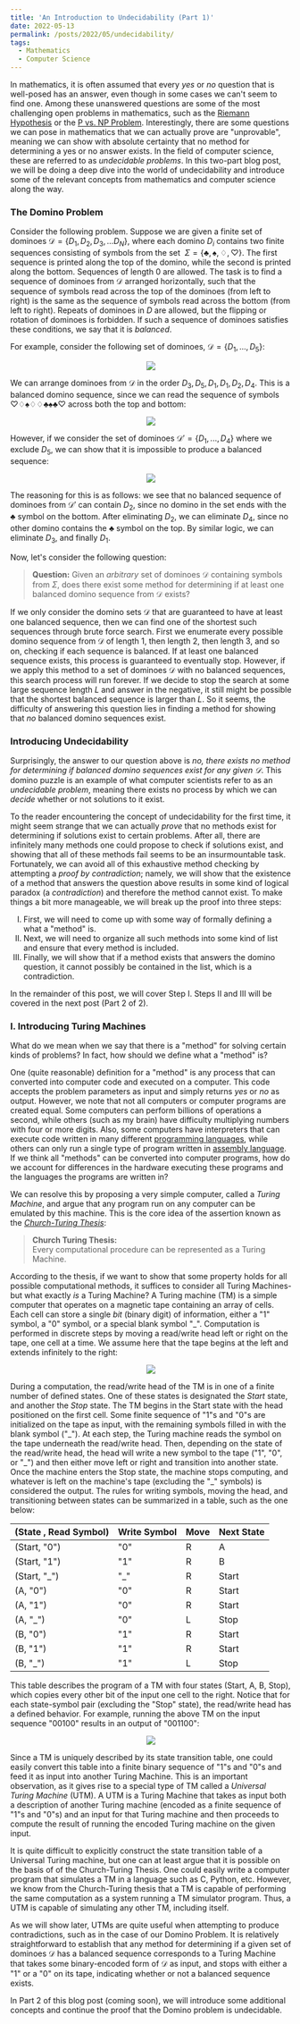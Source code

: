 ```yaml
---
title: 'An Introduction to Undecidability (Part 1)'
date: 2022-05-13
permalink: /posts/2022/05/undecidability/
tags:
  - Mathematics
  - Computer Science
---
```


In mathematics, it is often assumed that every _yes_ or _no_ question that is well-posed has an answer, even though in some cases we can't seem to find one. Among these unanswered questions are some of the most challenging open problems in mathematics, such as the [Riemann Hypothesis](https://www.claymath.org/millennium-problems/riemann-hypothesis) or the [P vs. NP Problem](https://www.claymath.org/millennium-problems/p-vs-np-problem). Interestingly, there are some questions we can pose in mathematics that we can actually prove are "unprovable", meaning we can show with absolute certainty that no method for determining a yes or no answer exists. In the field of computer science, these are referred to as _undecidable problems_. In this two-part blog post, we will be doing a deep dive into the world of undecidability and introduce some of the relevant concepts from mathematics and computer science along the way.

### The Domino Problem

Consider the following problem. Suppose we are given a finite set of dominoes $\mathcal{D} = \lbrace D_1, D_2, D_3, ... D_N \rbrace$, where each domino $D_i$ contains two finite sequences consisting of symbols from the set $~\Sigma = \lbrace \clubsuit, \spadesuit, \diamondsuit, \heartsuit \rbrace$. The first sequence is printed along the top of the domino, while the second is printed along the bottom. Sequences of length 0 are allowed. The task is to find a sequence of dominoes from $\mathcal{D}$ arranged horizontally, such that the sequence of symbols read across the top of the dominoes (from left to right) is the same as the sequence of symbols read across the bottom (from left to right). Repeats of dominoes in $D$ are allowed, but the flipping or rotation of dominoes is forbidden. If such a sequence of dominoes satisfies these conditions, we say that it is _balanced_.

For example, consider the following set of dominoes, $\mathcal{D} = \lbrace D_1, ..., D_5\rbrace$:

<div id="html" markdown="0">
<p align="center">
<img src='/images/posts/undecidability-dominoes1.svg'>
</p>
</div>

We can arrange dominoes from $\mathcal{D}$ in the order $D_3, D_5, D_1, D_1, D_2, D_4$. This is a balanced domino sequence, since we can read the sequence of symbols $\heartsuit\diamondsuit\spadesuit\diamondsuit\diamondsuit\clubsuit\spadesuit\clubsuit\heartsuit$ across both the top and bottom:

<div id="html" markdown="0">
<p align="center">
<img src='/images/posts/undecidability-dominoes2.svg'>
</p>
</div>

However, if we consider the set of dominoes $\mathcal{D}' = \lbrace D_1, ..., D_4 \rbrace$ where we exclude $D_5$, we can show that it is impossible to produce a balanced sequence:

<div id="html" markdown="0">
<p align="center">
<img src='/images/posts/undecidability-dominoes3.svg'>
</p>
</div>

The reasoning for this is as follows: we see that no balanced sequence of dominoes from $\mathcal{D}'$ can contain $D_2$, since no domino in the set ends with the $\clubsuit$ symbol on the bottom. After eliminating $D_2$, we can eliminate $D_4$, since no other domino contains the $\clubsuit$ symbol on the top. By similar logic, we can eliminate $D_3$, and finally $D_1$.

Now, let's consider the following question:

> **Question:** 
> Given an _arbitrary_ set of dominoes $\mathcal{D}$ containing symbols from $\Sigma$, does there exist some method for determining if at least one balanced domino sequence from $\mathcal{D}$ exists? 

If we only consider the domino sets $\mathcal{D}$ that are guaranteed to have at least one balanced sequence, then we can find one of the shortest such sequences through brute force search. First we enumerate every possible domino sequence from $\mathcal{D}$ of length 1, then length 2, then length 3, and so on, checking if each sequence is balanced. If at least one balanced sequence exists, this process is guaranteed to eventually stop. However, if we apply this method to a set of dominoes $\mathcal{D}$ with no balanced sequences, this search process will run forever. If we decide to stop the search at some large sequence length $L$ and answer in the negative, it still might be possible that the shortest balanced sequence is larger than $L$. So it seems, the difficulty of answering this question lies in finding a method for showing that _no_ balanced domino sequences exist.


### Introducing Undecidability
Surprisingly, the answer to our question above is _no, there exists no method for determining if balanced domino sequences exist for any given $\mathcal{D}$_. This domino puzzle is an example of what computer scientists refer to as an _undecidable problem_, meaning there exists no process by which we can _decide_ whether or not solutions to it exist.

To the reader encountering the concept of undecidability for the first time, it might seem strange that we can actually _prove_ that no methods exist for determining if solutions exist to certain problems. After all, there are infinitely many methods one could propose to check if solutions exist, and showing that all of these methods fail seems to be an insurmountable task. Fortunately, we can avoid all of this exhaustive method checking by attempting a _proof by contradiction_; namely, we will show that the existence of a method that answers the question above results in some kind of logical paradox (a _contradiction_) and therefore the method cannot exist. To make things a bit more manageable, we will break up the proof into three steps:

<ol type="I">
    <li>First, we will need to come up with some way of formally defining a what a "method" is.</li>
    <li>Next, we will need to organize all such methods into some kind of list and ensure that every method is included.</li>
    <li>Finally, we will show that if a method exists that answers the domino question, it cannot possibly be contained in the list, which is a contradiction.</li>
</ol>

In the remainder of this post, we will cover Step I. Steps II and III will be covered in the next post (Part 2 of 2).

### I. Introducing Turing Machines
What do we mean when we say that there is a "method" for solving certain kinds of problems? In fact, how should we define what a "method" is? 

One (quite reasonable) definition for a "method" is any process that can converted into computer code and executed on a computer. This code accepts the problem parameters as input and simply returns _yes_ or _no_ as output. However, we note that not all computers or computer programs are created equal. Some computers can perform billions of operations a second, while others (such as my brain) have difficulty multiplying numbers with four or more digits. Also, some computers have interpreters that can execute code written in many different [programming languages](https://en.wikipedia.org/wiki/Programming_language), while others can only run a single type of program written in [assembly language](https://en.wikipedia.org/wiki/Assembly_language). If we think all "methods" can be converted into computer programs, how do we account for differences in the hardware executing these programs and the languages the programs are written in? 

We can resolve this by proposing a very simple computer, called a _Turing Machine_, and argue that any program run on any computer can be emulated by this machine. This is the core idea of the assertion known as the [_Church-Turing Thesis_](https://en.wikipedia.org/wiki/Church%E2%80%93Turing_thesis):

> **Church Turing Thesis:**\
 > Every computational procedure can be represented as a Turing Machine.

According to the thesis, if we want to show that some property holds for all possible computational methods, it suffices to consider all Turing Machines- but what exactly _is_ a Turing Machine? A Turing machine (TM) is a simple computer that operates on a magnetic tape containing an array of cells. Each cell can store a single _bit_ (binary digit) of information, either a "1" symbol, a "0" symbol, or a special blank symbol "\_". Computation is performed in discrete steps by moving a read/write head left or right on the tape, one cell at a time. We assume here that the tape begins at the left and extends infinitely to the right:

<div id="html" markdown="0">
<p align="center">
<img src='/images/posts/undecidability-tm.svg'>
</p>
</div>

During a computation, the read/write head of the TM is in one of a finite number of defined states. One of these states is designated the _Start_ state, and another the _Stop_ state. The TM begins in the Start state with the head positioned on the first cell.  Some finite sequence of "1"s and "0"s are initialized on the tape as input, with the remaining symbols filled in with the blank symbol ("\_"). At each step, the Turing machine reads the symbol on the tape underneath the read/write head. Then, depending on the state of the read/write head, the head will write a new symbol to the tape ("1", "0", or "\_") and then either move left or right and transition into another state. Once the machine enters the Stop state, the machine stops computing, and whatever is left on the machine's tape (excluding the "\_" symbols) is considered the output. The rules for writing symbols, moving the head, and transitioning between states can be summarized in a table, such as the one below:

| (State , Read Symbol) | Write Symbol  | Move | Next  State |
| ---------------| ------- | ---- | ------------|
| (Start, "0")   | "0"     | R    | A           |
| (Start, "1")   | "1"     | R    | B           |
| (Start, "\_")  | "\_"    | R    | Start       |
| (A, "0")       | "0"     | R    | Start       |
| (A, "1")       | "0"     | R    | Start       |
| (A, "\_")      | "0"     | L    | Stop        |
| (B, "0")       | "1"     | R    | Start       |
| (B, "1")       | "1"     | R    | Start       |
| (B, "\_")      | "1"     | L    | Stop        |


This table describes the program of a TM with four states (Start, A, B, Stop), which copies every other bit of the input one cell to the right. Notice that for each state-symbol pair (excluding the "Stop" state), the read/write head has a defined behavior. For example, running the above TM on the input sequence "00100" results in an output of "001100":

<div id="html" markdown="0">
<p align="center">
<img src='/images/posts/undecidability-tm-example.svg'>
</p>
</div>

Since a TM is uniquely described by its state transition table, one could easily convert this table into a finite binary sequence of "1"s and "0"s and feed it as input into another Turing Machine. This is an important observation, as it gives rise to a special type of TM called a _Universal Turing Machine_ (UTM). A UTM is a Turing Machine that takes as input both a description of another Turing machine (encoded as a finite sequence of "1"s and "0"s) and an input for that Turing machine and then proceeds to compute the result of running the encoded Turing machine on the given input.

It is quite difficult to explicitly construct the state transition table of a Universal Turing machine, but one can at least argue that it is possible on the basis of of the Church-Turing Thesis. One could easily write a computer program that simulates a TM in a language such as C, Python, etc. However, we know from the Church-Turing thesis that a TM is capable of performing the same computation as a system running a TM simulator program. Thus, a UTM is capable of simulating any other TM, including itself.

As we will show later, UTMs are quite useful when attempting to produce contradictions, such as in the case of our Domino Problem. It is relatively straightforward to establish that any method for determining if a given set of dominoes $\mathcal{D}$ has a balanced sequence corresponds to a Turing Machine that takes some binary-encoded form of $\mathcal{D}$ as input, and stops with either a "1" or a "0" on its tape, indicating whether or not a balanced sequence exists.

In Part 2 of this blog post (coming soon), we will introduce some additional concepts and continue the proof that the Domino problem is undecidable.


